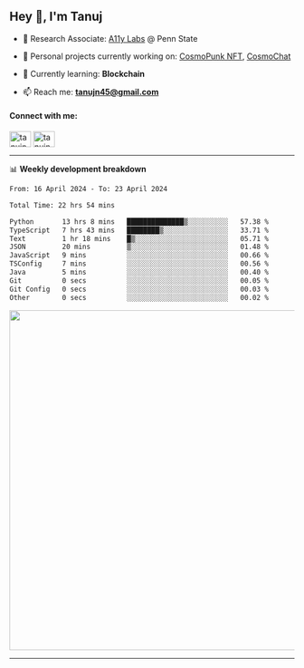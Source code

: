 <h2>Hey 👋, I'm Tanuj</h2>

- 🔬 Research Associate: [A11y Labs](https://a11y.ist.psu.edu/) @ Penn State 

- 🔭 Personal projects currently working on: [CosmoPunk NFT](https://github.com/tanujn45/CosmoNFT), [CosmoChat](https://github.com/tanujn45/CosmoChat)

- 🌱 Currently learning: **Blockchain**

- 📫 Reach me: **tanujn45@gmail.com**

<h4 align="left">Connect with me:</h4>
<p align="left">
<a href="https://twitter.com/tanujn45" target="blank"><img align="center" src="https://raw.githubusercontent.com/rahuldkjain/github-profile-readme-generator/master/src/images/icons/Social/twitter.svg" alt="tanujn45" height="28" width="38" /></a>
<a href="https://linkedin.com/in/tanujn45" target="blank"><img align="center" src="https://raw.githubusercontent.com/rahuldkjain/github-profile-readme-generator/master/src/images/icons/Social/linked-in-alt.svg" alt="tanujn45" height="28" width="38" /></a>
</p>

-------

📊 **Weekly development breakdown**
<!--START_SECTION:waka-->

```txt
From: 16 April 2024 - To: 23 April 2024

Total Time: 22 hrs 54 mins

Python       13 hrs 8 mins   ██████████████▒░░░░░░░░░░   57.38 %
TypeScript   7 hrs 43 mins   ████████▒░░░░░░░░░░░░░░░░   33.71 %
Text         1 hr 18 mins    █▒░░░░░░░░░░░░░░░░░░░░░░░   05.71 %
JSON         20 mins         ▒░░░░░░░░░░░░░░░░░░░░░░░░   01.48 %
JavaScript   9 mins          ░░░░░░░░░░░░░░░░░░░░░░░░░   00.66 %
TSConfig     7 mins          ░░░░░░░░░░░░░░░░░░░░░░░░░   00.56 %
Java         5 mins          ░░░░░░░░░░░░░░░░░░░░░░░░░   00.40 %
Git          0 secs          ░░░░░░░░░░░░░░░░░░░░░░░░░   00.05 %
Git Config   0 secs          ░░░░░░░░░░░░░░░░░░░░░░░░░   00.03 %
Other        0 secs          ░░░░░░░░░░░░░░░░░░░░░░░░░   00.02 %
```

<!--END_SECTION:waka-->

<img src="https://wakatime.com/share/@018e9abd-1aa4-4aa6-9db7-5ca3b999e810/4650b67a-98aa-46b4-b598-3d8a2451f0df.svg" width="600"/>

-------
